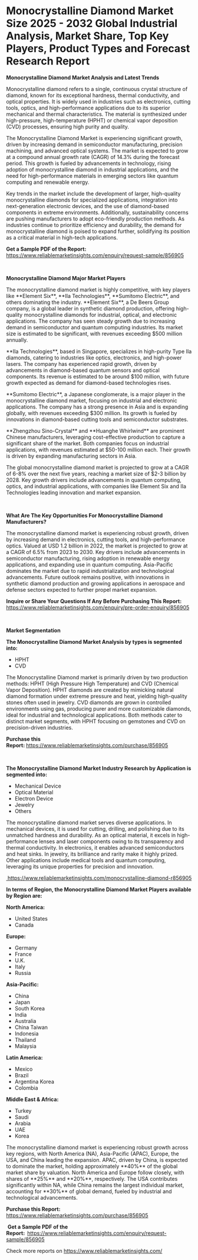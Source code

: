 <p><h1>Monocrystalline Diamond Market Size 2025 - 2032 Global Industrial Analysis, Market Share, Top Key Players, Product Types and Forecast Research Report</h1></p><p><strong>Monocrystalline Diamond Market Analysis and Latest Trends</strong></p>
<p><p>Monocrystalline diamond refers to a single, continuous crystal structure of diamond, known for its exceptional hardness, thermal conductivity, and optical properties. It is widely used in industries such as electronics, cutting tools, optics, and high-performance applications due to its superior mechanical and thermal characteristics. The material is synthesized under high-pressure, high-temperature (HPHT) or chemical vapor deposition (CVD) processes, ensuring high purity and quality.</p><p>The Monocrystalline Diamond Market is experiencing significant growth, driven by increasing demand in semiconductor manufacturing, precision machining, and advanced optical systems. The market is expected to grow at a compound annual growth rate (CAGR) of 14.3% during the forecast period. This growth is fueled by advancements in technology, rising adoption of monocrystalline diamond in industrial applications, and the need for high-performance materials in emerging sectors like quantum computing and renewable energy.</p><p>Key trends in the market include the development of larger, high-quality monocrystalline diamonds for specialized applications, integration into next-generation electronic devices, and the use of diamond-based components in extreme environments. Additionally, sustainability concerns are pushing manufacturers to adopt eco-friendly production methods. As industries continue to prioritize efficiency and durability, the demand for monocrystalline diamond is poised to expand further, solidifying its position as a critical material in high-tech applications.</p></p>
<p><strong>Get a Sample PDF of the Report:&nbsp;</strong> <a href="https://www.reliablemarketinsights.com/enquiry/request-sample/856905?utm_campaign=2259&utm_medium=2&utm_source=Github&utm_content=ia&utm_term=26012025&utm_id=monocrystalline-diamond">https://www.reliablemarketinsights.com/enquiry/request-sample/856905</a></p>
<p>&nbsp;</p>
<p><strong>Monocrystalline Diamond Major Market Players</strong></p>
<p><p>The monocrystalline diamond market is highly competitive, with key players like **Element Six**, **IIa Technologies**, **Sumitomo Electric**, and others dominating the industry. **Element Six**, a De Beers Group company, is a global leader in synthetic diamond production, offering high-quality monocrystalline diamonds for industrial, optical, and electronic applications. The company has seen steady growth due to increasing demand in semiconductor and quantum computing industries. Its market size is estimated to be significant, with revenues exceeding $500 million annually.</p><p>**IIa Technologies**, based in Singapore, specializes in high-purity Type IIa diamonds, catering to industries like optics, electronics, and high-power lasers. The company has experienced rapid growth, driven by advancements in diamond-based quantum sensors and optical components. Its revenue is estimated to be around $100 million, with future growth expected as demand for diamond-based technologies rises.</p><p>**Sumitomo Electric**, a Japanese conglomerate, is a major player in the monocrystalline diamond market, focusing on industrial and electronic applications. The company has a strong presence in Asia and is expanding globally, with revenues exceeding $300 million. Its growth is fueled by innovations in diamond-based cutting tools and semiconductor substrates.</p><p>**Zhengzhou Sino-Crystal** and **Huanghe Whirlwind** are prominent Chinese manufacturers, leveraging cost-effective production to capture a significant share of the market. Both companies focus on industrial applications, with revenues estimated at $50-100 million each. Their growth is driven by expanding manufacturing sectors in Asia.</p><p>The global monocrystalline diamond market is projected to grow at a CAGR of 6-8% over the next five years, reaching a market size of $2-3 billion by 2028. Key growth drivers include advancements in quantum computing, optics, and industrial applications, with companies like Element Six and IIa Technologies leading innovation and market expansion.</p></p>
<p>&nbsp;</p>
<p><strong>What Are The Key Opportunities For Monocrystalline Diamond Manufacturers?</strong></p>
<p><p>The monocrystalline diamond market is experiencing robust growth, driven by increasing demand in electronics, cutting tools, and high-performance optics. Valued at USD 1.2 billion in 2022, the market is projected to grow at a CAGR of 6.5% from 2023 to 2030. Key drivers include advancements in semiconductor manufacturing, rising adoption in renewable energy applications, and expanding use in quantum computing. Asia-Pacific dominates the market due to rapid industrialization and technological advancements. Future outlook remains positive, with innovations in synthetic diamond production and growing applications in aerospace and defense sectors expected to further propel market expansion.</p></p>
<p><strong>Inquire or Share Your Questions If Any Before Purchasing This Report:</strong> <a href="https://www.reliablemarketinsights.com/enquiry/pre-order-enquiry/856905?utm_campaign=2259&utm_medium=2&utm_source=Github&utm_content=ia&utm_term=26012025&utm_id=monocrystalline-diamond">https://www.reliablemarketinsights.com/enquiry/pre-order-enquiry/856905</a></p>
<p>&nbsp;</p>
<p><strong>Market Segmentation</strong></p>
<p><strong>The Monocrystalline Diamond Market Analysis by types is segmented into:</strong></p>
<p><ul><li>HPHT</li><li>CVD</li></ul></p>
<p><p>The Monocrystalline Diamond market is primarily driven by two production methods: HPHT (High Pressure High Temperature) and CVD (Chemical Vapor Deposition). HPHT diamonds are created by mimicking natural diamond formation under extreme pressure and heat, yielding high-quality stones often used in jewelry. CVD diamonds are grown in controlled environments using gas, producing purer and more customizable diamonds, ideal for industrial and technological applications. Both methods cater to distinct market segments, with HPHT focusing on gemstones and CVD on precision-driven industries.</p></p>
<p><strong>Purchase this Report:&nbsp;</strong><a href="https://www.reliablemarketinsights.com/purchase/856905?utm_campaign=2259&utm_medium=2&utm_source=Github&utm_content=ia&utm_term=26012025&utm_id=monocrystalline-diamond">https://www.reliablemarketinsights.com/purchase/856905</a></p>
<p>&nbsp;</p>
<p><strong>The Monocrystalline Diamond Market Industry Research by Application is segmented into:</strong></p>
<p><ul><li>Mechanical Device</li><li>Optical Material</li><li>Electron Device</li><li>Jewelry</li><li>Others</li></ul></p>
<p><p>The monocrystalline diamond market serves diverse applications. In mechanical devices, it is used for cutting, drilling, and polishing due to its unmatched hardness and durability. As an optical material, it excels in high-performance lenses and laser components owing to its transparency and thermal conductivity. In electronics, it enables advanced semiconductors and heat sinks. In jewelry, its brilliance and rarity make it highly prized. Other applications include medical tools and quantum computing, leveraging its unique properties for precision and innovation.</p></p>
<p><a href="https://www.reliablemarketinsights.com/monocrystalline-diamond-r856905?utm_campaign=2259&utm_medium=2&utm_source=Github&utm_content=ia&utm_term=26012025&utm_id=monocrystalline-diamond">&nbsp;https://www.reliablemarketinsights.com/monocrystalline-diamond-r856905</a></p>
<p><strong>In terms of Region, the Monocrystalline Diamond Market Players available by Region are:</strong></p>
<p>
    <p> <strong> North America: </strong>
        <ul>
            <li>United States</li>
            <li>Canada</li>
        </ul>
        </p> 
    <p> <strong> Europe: </strong>
        <ul>
            <li>Germany</li>
            <li>France</li>
            <li>U.K.</li>
            <li>Italy</li>
            <li>Russia</li>
        </ul>
        </p> 
    <p> <strong> Asia-Pacific: </strong>
        <ul>
            <li>China</li>
            <li>Japan</li>
            <li>South Korea</li>
            <li>India</li>
            <li>Australia</li>
            <li>China Taiwan</li>
            <li>Indonesia</li>
            <li>Thailand</li>
            <li>Malaysia</li>
        </ul>
        </p> 
    <p> <strong> Latin America: </strong>
        <ul>
            <li>Mexico</li>
            <li>Brazil</li>
            <li>Argentina Korea</li>
            <li>Colombia</li>
        </ul>
        </p> 
    <p> <strong> Middle East & Africa: </strong>
        <ul>
            <li>Turkey</li>
            <li>Saudi</li>
            <li>Arabia</li>
            <li>UAE</li>
            <li>Korea</li>
        </ul>
    </p>
    </p>
<p><p>The monocrystalline diamond market is experiencing robust growth across key regions, with North America (NA), Asia-Pacific (APAC), Europe, the USA, and China leading the expansion. APAC, driven by China, is expected to dominate the market, holding approximately **40%** of the global market share by valuation. North America and Europe follow closely, with shares of **25%** and **20%**, respectively. The USA contributes significantly within NA, while China remains the largest individual market, accounting for **30%** of global demand, fueled by industrial and technological advancements.</p></p>
<p><strong>Purchase this Report: </strong><a href="https://www.reliablemarketinsights.com/purchase/856905?utm_campaign=2259&utm_medium=2&utm_source=Github&utm_content=ia&utm_term=26012025&utm_id=monocrystalline-diamond">https://www.reliablemarketinsights.com/purchase/856905</a></p>
<p>&nbsp;<strong>Get a Sample PDF of the Report:&nbsp;&nbsp;</strong><a href="https://www.reliablemarketinsights.com/enquiry/request-sample/856905?utm_campaign=2259&utm_medium=2&utm_source=Github&utm_content=ia&utm_term=26012025&utm_id=monocrystalline-diamond">https://www.reliablemarketinsights.com/enquiry/request-sample/856905</a></p>
<p><strong></strong></p>
<p>Check more reports on <a href="https://www.reliablemarketinsights.com/?utm_campaign=2259&utm_medium=2&utm_source=Github&utm_content=ia&utm_term=26012025&utm_id=monocrystalline-diamond">https://www.reliablemarketinsights.com/</a></p>